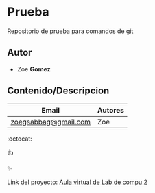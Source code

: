 # Prueba
Repositorio de prueba para comandos de git

## Autor
* Zoe **Gomez**

## Contenido/Descripcion

| Email | Autores |
|-------|---------|
|zoegsabbag@gmail.com|Zoe|

:octocat:

:+1:

:sparkles:

Link del proyecto: [Aula virtual de Lab de compu 2](https://campusvirtual.ucc.edu.ar/course/view.php?id=4429)